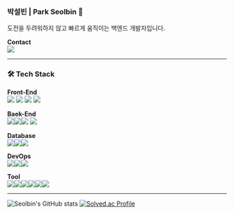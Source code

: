 ### 박설빈 | Park Seolbin 👋

도전을 두려워하지 않고 빠르게 움직이는 백엔드 개발자입니다.<br>

**Contact**<br>
<img src="https://img.shields.io/badge/seolbinpark01@gmail.com-EA4335?style=flat-square&logo=Gmail&logoColor=white"/>

---

### 🛠️ Tech Stack

**Front-End**<br>
<img src="https://img.shields.io/badge/HTML-E34F26.svg?style=flat-square&logo=html5&logoColor=white"/> <img src="https://img.shields.io/badge/CSS-4574E0.svg?style=flat-square&logo=css3&logoColor=white"/> <img src="https://img.shields.io/badge/JavaScript-F7DF1E.svg?style=flat-square&logo=javascript&logoColor=20232a"/> <img src="https://img.shields.io/badge/Vue.js-%2335495e.svg?style=flat-square&logo=vuedotjs&logoColor=%234FC08D"/>

**Baek-End**<br>
<img src="https://img.shields.io/badge/Java-%23ED8B00.svg?style=flat-square&logo=openjdk&logoColor=white"/><img src="https://img.shields.io/badge/Spring-%236DB33F.svg?style=flat-square&logo=spring&logoColor=white"/><img src="https://img.shields.io/badge/Security-20232a.svg?style=flat-square&logo=springsecurity&logoColor=6DB33F"/> <img src="https://img.shields.io/badge/Spring Boot-6DB33F.svg?style=flat-square&logo=springboot&logoColor=white"/> 

**Database**<br>
<img src="https://img.shields.io/badge/MySql-4479A1.svg?style=flat-square&logo=mysql&logoColor=white"/><img src="https://img.shields.io/badge/MariaDB-003545?style=flat-square&logo=mariadb&logoColor=white"/><img src="https://img.shields.io/badge/Redis-%23DD0031.svg?style=flat-square&logo=redis&logoColor=white"/>

**DevOps**<br>
<img src="https://img.shields.io/badge/Docker-2496ED?style=flat-square&logo=Docker&logoColor=white"/><img src="https://img.shields.io/badge/GitHub%20Actions-%232671E5.svg?style=flat-square&logo=githubactions&logoColor=white"/><img src="https://img.shields.io/badge/AWS-%23FF9900.svg?style=flat-square&logo=amazon-aws&logoColor=white"/>

**Tool**<br>
<img src="https://img.shields.io/badge/Git-F05032?style=flat-square&logo=Git&logoColor=white"/><img src="https://img.shields.io/badge/GitHub-181717?style=flat-square&logo=GitHub&logoColor=white"/><img src="https://img.shields.io/badge/Notion-000000?style=flat-square&logo=Notion&logoColor=white"/><img src="https://img.shields.io/badge/Slack-4A154B?style=flat-square&logo=Slack&logoColor=white"/><img src="https://img.shields.io/badge/Figma-F24E1E?style=flat-square&logo=Figma&logoColor=white"/><img src="https://img.shields.io/badge/IntelliJ IDEA-20232a.svg?style=flat-square&logo=intellij-idea&logoColor=white"/>


---


![Seolbin's GitHub stats](https://github-readme-stats.vercel.app/api?username=seolbin01&show_icons=true&theme=dracula)
[![Solved.ac Profile](http://mazassumnida.wtf/api/v2/generate_badge?boj=seolbin)](https://solved.ac/seolbin/)
